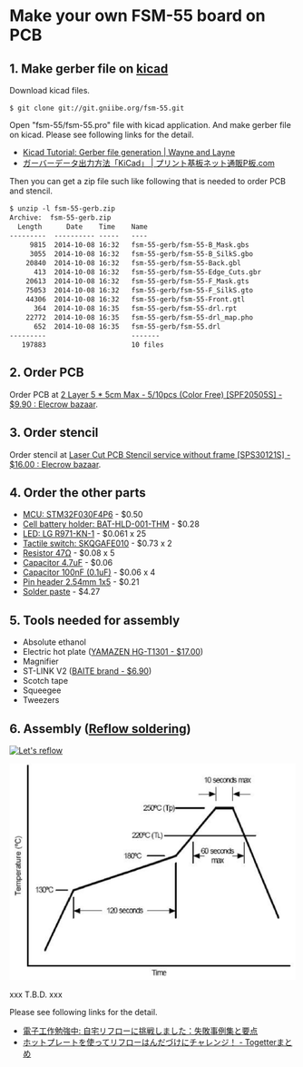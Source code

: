 # Make your own FSM-55 board on PCB

## 1. Make gerber file on [kicad](http://www.kicad-pcb.org/)

Download kicad files.

```
$ git clone git://git.gniibe.org/fsm-55.git
```

Open "fsm-55/fsm-55.pro" file with kicad application. And make gerber file on kicad. Please see following links for the detail.

* [Kicad Tutorial: Gerber file generation | Wayne and Layne](https://www.wayneandlayne.com/blog/2013/02/27/kicad-tutorial-gerber-file-generation/)
* [ガーバーデータ出力方法「KiCad」 | プリント基板ネット通販P板.com](http://www.p-ban.com/gerber/kicad.html)

Then you can get a zip file such like following that is needed to order PCB and stencil.

```
$ unzip -l fsm-55-gerb.zip
Archive:  fsm-55-gerb.zip
  Length      Date    Time    Name
---------  ---------- -----   ----
     9815  2014-10-08 16:32   fsm-55-gerb/fsm-55-B_Mask.gbs
     3055  2014-10-08 16:32   fsm-55-gerb/fsm-55-B_SilkS.gbo
    20840  2014-10-08 16:32   fsm-55-gerb/fsm-55-Back.gbl
      413  2014-10-08 16:32   fsm-55-gerb/fsm-55-Edge_Cuts.gbr
    20613  2014-10-08 16:32   fsm-55-gerb/fsm-55-F_Mask.gts
    75053  2014-10-08 16:32   fsm-55-gerb/fsm-55-F_SilkS.gto
    44306  2014-10-08 16:32   fsm-55-gerb/fsm-55-Front.gtl
      364  2014-10-08 16:35   fsm-55-gerb/fsm-55-drl.rpt
    22772  2014-10-08 16:35   fsm-55-gerb/fsm-55-drl_map.pho
      652  2014-10-08 16:35   fsm-55-gerb/fsm-55.drl
---------                     -------
   197883                     10 files
```

## 2. Order PCB

Order PCB at [2 Layer 5 * 5cm Max - 5/10pcs (Color Free) [SPF20505S] - $9.90 : Elecrow bazaar](http://www.elecrow.com/2-layer-5-5cm-max-510pcs-color-free-p-418.html).

## 3. Order stencil

Order stencil at [Laser Cut PCB Stencil service without frame [SPS30121S] - $16.00 : Elecrow bazaar](http://www.elecrow.com/laser-cut-pcb-stencil-service-without-frame-p-869.html).

## 4. Order the other parts

* [MCU: STM32F030F4P6](http://www.aliexpress.com/w/wholesale-STM32F030F4P6.html) - $0.50
* [Cell battery holder: BAT-HLD-001-THM](http://www.mouser.jp/ProductDetail/Linx-Technologies/BAT-HLD-001-THM/?Linx-Technologies%2fBAT-HLD-001-THM%2f&qs=sGAEpiMZZMtT9MhkajLHrtLdadThLjMV00SR3w%2f8BL4%3d) - $0.28
* [LED: LG R971-KN-1](http://www.mouser.jp/ProductDetail/Osram-Opto-Semiconductor/LG-R971-KN-1/?Osram-Opto-Semiconductor%2fLG-R971-KN-1%2f&qs=%2fha2pyFaduhGIbxpHp5T4KdFZX%2fz3gP6qixqD3%2flaOb8MwcpKKfsGw%3d%3d) - $0.061 x 25
* [Tactile switch: SKQGAFE010](http://www.mouser.jp/ProductDetail/ALPS/SKQGAFE010/?ALPS%2fSKQGAFE010%2f&qs=%2fha2pyFadugelz7Lz2BJTQJWaWETzWHvv1Y2jLsd4zo%3d) - $0.73 x 2
* [Resistor 47Ω](http://www.mouser.jp/ProductDetail/Vishay-Dale/CRCW080547R0JNEA/?Vishay-Dale%2fCRCW080547R0JNEA%2f&qs=sGAEpiMZZMvdGkrng054txEw7b1YnvGuFYxJnz1RVXQ%3d) - $0.08 x 5
* [Capacitor 4.7uF](http://www.mouser.jp/ProductDetail/Vishay-Vitramon/VJ0805V475ZXQTW1BC/?qs=sGAEpiMZZMuMW9TJLBQkXmt5SQVoUrSJNAU8zZEgNqU%3d) - $0.06
* [Capacitor 100nF (0.1uF)](http://www.mouser.jp/ProductDetail/Vishay-Vitramon/VJ0603Y104JXQCW1BC/?Vishay-Vitramon%2fVJ0603Y104JXQCW1BC%2f&qs=sGAEpiMZZMuMW9TJLBQkXvlFzI1aRBtdrU1srwol6I4%3d) - $0.06 x 4
* [Pin header 2.54mm 1x5](http://www.mouser.jp/ProductDetail/Amphenol-Commercial-Products/G800MR303018E0/?qs=sGAEpiMZZMs%252bGHln7q6pm41Noaw7hCiyu9cuXCdBwDY%3d) - $0.21
* [Solder paste](http://www.aliexpress.com/wholesale?SearchText=solder+paste+xg-50) - $4.27

## 5. Tools needed for assembly

* Absolute ethanol
* Electric hot plate ([YAMAZEN HG-T1301 - $17.00](http://kakaku.com/item/K0000643271/))
* Magnifier
* ST-LINK V2 ([BAITE brand - $6.90](http://www.aliexpress.com/item/Free-Shipping-1SET-ST-Link-st-link-V2-for-STM8S-STM8L-STM32-Cortex-M0-Cortex-M3/1619197946.html))
* Scotch tape
* Squeegee
* Tweezers

## 6. Assembly ([Reflow soldering](http://en.wikipedia.org/wiki/Reflow_soldering))

[![Let's reflow](http://share.gifyoutube.com/yD0W7G.gif)](http://www.youtube.com/watch?v=prjB_myCwSY)

![](../img/reflowprofile.png)

xxx T.B.D. xxx

Please see following links for the detail.

* [電子工作勉強中: 自宅リフローに挑戦しました：失敗事例集と要点](http://benkyo-chu.blogspot.jp/2014/05/12.html)
* [ホットプレートを使ってリフローはんだづけにチャレンジ！ - Togetterまとめ](http://togetter.com/li/542601)
